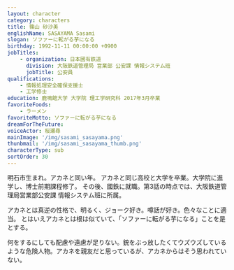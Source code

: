 ```yaml
---
layout: character
category: characters
title: 篠山 砂沙美
englishName: SASAYAMA Sasami
slogan: ソファーに転がる芋になる
birthday: 1992-11-11 00:00:00 +0900
jobTitles:
    - organization: 日本國有鉄道
      division: 大阪鉄道管理局 営業部 公安課 情報システム班
      jobTitle: 公安員
qualifications:
    - 情報処理安全確保支援士 
    - 工学修士
education: 鹿鳴館大学 大学院 理工学研究科 2017年3月卒業
favoriteFoods:
    - ラーメン
favoriteMotto: ソファーに転がる芋になる
dreamForTheFuture: 
voiceActor: 桜瀬尋
mainImage: '/img/sasami_sasayama.png'
thunbmail: '/img/sasami_sasayama_thumb.png'
characterType: sub
sortOrder: 30
---
```

明石市生まれ。アカネと同い年。
アカネと同じ高校と大学を卒業。大学院に進学し、博士前期課程修了。
その後、國鉄に就職。第3話の時点では、大阪鉄道管理局営業部公安課 情報システム班に所属。

アカネとは真逆の性格で、明るく、ジョーク好き。噂話が好き。色々なことに適当。
とはいえアカネとは根は似ていて、「ソファーに転がる芋になる」ことを是とする。

何をするにしても配慮や遠慮が足りない。銃をぶっ放したくてウズウズしているような危険人物。アカネを親友だと思っているが、アカネからはそう思われていない。
